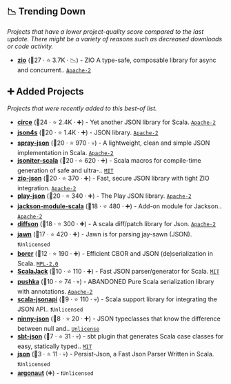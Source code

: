 ## 📉 Trending Down

_Projects that have a lower project-quality score compared to the last update. There might be a variety of reasons such as decreased downloads or code activity._

- <b><a href="https://github.com/zio/zio">zio</a></b> (🥇27 ·  ⭐ 3.7K · 📉) - ZIO A type-safe, composable library for async and concurrent.. <code><a href="http://bit.ly/3nYMfla">Apache-2</a></code>

## ➕ Added Projects

_Projects that were recently added to this best-of list._

- <b><a href="https://github.com/circe/circe">circe</a></b> (🥇24 ·  ⭐ 2.4K · ➕) - Yet another JSON library for Scala. <code><a href="http://bit.ly/3nYMfla">Apache-2</a></code>
- <b><a href="https://github.com/json4s/json4s">json4s</a></b> (🥇20 ·  ⭐ 1.4K · ➕) - JSON library. <code><a href="http://bit.ly/3nYMfla">Apache-2</a></code>
- <b><a href="https://github.com/spray/spray-json">spray-json</a></b> (🥇20 ·  ⭐ 970 · 💀) - A lightweight, clean and simple JSON implementation in Scala. <code><a href="http://bit.ly/3nYMfla">Apache-2</a></code>
- <b><a href="https://github.com/plokhotnyuk/jsoniter-scala">jsoniter-scala</a></b> (🥇20 ·  ⭐ 620 · ➕) - Scala macros for compile-time generation of safe and ultra-.. <code><a href="http://bit.ly/34MBwT8">MIT</a></code>
- <b><a href="https://github.com/zio/zio-json">zio-json</a></b> (🥇20 ·  ⭐ 370 · ➕) - Fast, secure JSON library with tight ZIO integration. <code><a href="http://bit.ly/3nYMfla">Apache-2</a></code> <code><img src="https://zio.dev/img/navbar_brand.png" style="display:inline;" width="13" height="13"></code>
- <b><a href="https://github.com/playframework/play-json">play-json</a></b> (🥇20 ·  ⭐ 340 · ➕) - The Play JSON library. <code><a href="http://bit.ly/3nYMfla">Apache-2</a></code>
- <b><a href="https://github.com/FasterXML/jackson-module-scala">jackson-module-scala</a></b> (🥈18 ·  ⭐ 480 · ➕) - Add-on module for Jackson.. <code><a href="http://bit.ly/3nYMfla">Apache-2</a></code>
- <b><a href="https://github.com/gnieh/diffson">diffson</a></b> (🥈18 ·  ⭐ 300 · ➕) - A scala diff/patch library for Json. <code><a href="http://bit.ly/3nYMfla">Apache-2</a></code>
- <b><a href="https://github.com/typelevel/jawn">jawn</a></b> (🥉17 ·  ⭐ 420 · ➕) - Jawn is for parsing jay-sawn (JSON). <code>❗Unlicensed</code>
- <b><a href="https://github.com/sirthias/borer">borer</a></b> (🥉12 ·  ⭐ 190 · ➕) - Efficient CBOR and JSON (de)serialization in Scala. <code><a href="http://bit.ly/3postzC">MPL-2.0</a></code>
- <b><a href="https://github.com/gzoller/ScalaJack">ScalaJack</a></b> (🥉10 ·  ⭐ 110 · ➕) - Fast JSON parser/generator for Scala. <code><a href="http://bit.ly/34MBwT8">MIT</a></code>
- <b><a href="https://github.com/fomkin/pushka">pushka</a></b> (🥉10 ·  ⭐ 74 · 💀) - ABANDONED Pure Scala serialization library with annotations. <code><a href="http://bit.ly/3nYMfla">Apache-2</a></code>
- <b><a href="https://github.com/scala-jsonapi/scala-jsonapi">scala-jsonapi</a></b> (🥉9 ·  ⭐ 110 · 💀) - Scala support library for integrating the JSON API.. <code>❗Unlicensed</code>
- <b><a href="https://github.com/nrktkt/ninny-json">ninny-json</a></b> (🥉8 ·  ⭐ 20 · ➕) - JSON typeclasses that know the difference between null and.. <code><a href="http://bit.ly/3rvuUlR">Unlicense</a></code>
- <b><a href="https://github.com/battermann/sbt-json">sbt-json</a></b> (🥉7 ·  ⭐ 31 · 💀) - sbt plugin that generates Scala case classes for easy, statically typed.. <code><a href="http://bit.ly/34MBwT8">MIT</a></code>
- <b><a href="https://github.com/nestorpersist/json">json</a></b> (🥉3 ·  ⭐ 11 · 💀) - Persist-Json, a Fast Json Parser Written in Scala. <code>❗Unlicensed</code>
- <b><a href="{}">argonaut</a></b> (➕) -  <code>❗Unlicensed</code>

